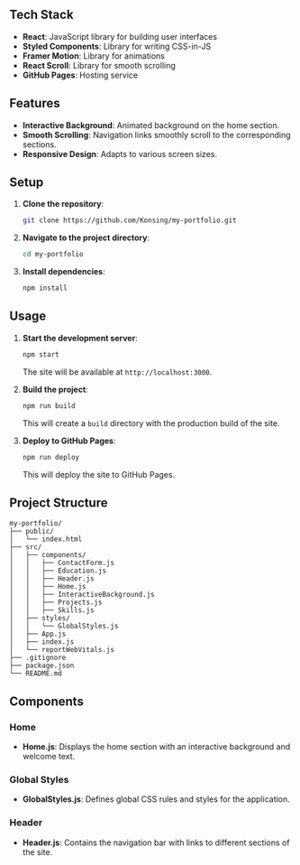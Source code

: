 ## Tech Stack

- **React**: JavaScript library for building user interfaces
- **Styled Components**: Library for writing CSS-in-JS
- **Framer Motion**: Library for animations
- **React Scroll**: Library for smooth scrolling
- **GitHub Pages**: Hosting service

## Features

- **Interactive Background**: Animated background on the home section.
- **Smooth Scrolling**: Navigation links smoothly scroll to the corresponding sections.
- **Responsive Design**: Adapts to various screen sizes.

## Setup

1. **Clone the repository**:
   ```sh
   git clone https://github.com/Konsing/my-portfolio.git
   ```
2. **Navigate to the project directory**:
   ```sh
   cd my-portfolio
   ```
3. **Install dependencies**:
   ```sh
   npm install
   ```

## Usage

1. **Start the development server**:
   ```sh
   npm start
   ```
   The site will be available at `http://localhost:3000`.

2. **Build the project**:
   ```sh
   npm run build
   ```
   This will create a `build` directory with the production build of the site.

3. **Deploy to GitHub Pages**:
   ```sh
   npm run deploy
   ```
   This will deploy the site to GitHub Pages.

## Project Structure

```
my-portfolio/
├── public/
│   └── index.html
├── src/
│   ├── components/
│   │   ├── ContactForm.js
│   │   ├── Education.js
│   │   ├── Header.js
│   │   ├── Home.js
│   │   ├── InteractiveBackground.js
│   │   ├── Projects.js
│   │   ├── Skills.js
│   ├── styles/
│   │   └── GlobalStyles.js
│   ├── App.js
│   ├── index.js
│   └── reportWebVitals.js
├── .gitignore
├── package.json
└── README.md
```

## Components

### Home

- **Home.js**: Displays the home section with an interactive background and welcome text.

### Global Styles

- **GlobalStyles.js**: Defines global CSS rules and styles for the application.

### Header

- **Header.js**: Contains the navigation bar with links to different sections of the site.